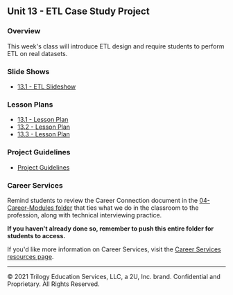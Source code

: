## Unit 13 - ETL Case Study Project

### Overview

This week's class will introduce ETL design and require students to perform ETL on real datasets.

### Slide Shows

* [13.1 - ETL Slideshow](https://docs.google.com/presentation/d/1JNdEk9EI-ulJYYhcIvfi6T2eT1HtJMITp77KQtCojAg/edit?usp=sharing)

### Lesson Plans

* [13.1 - Lesson Plan](1/LessonPlan.md)
* [13.2 - Lesson Plan](2/LessonPlan.md)
* [13.3 - Lesson Plan](3/LessonPlan.md)

### Project Guidelines

* [Project Guidelines](Supplemental/ProjectGuideLines/README.md)

### Career Services

Remind students to review the Career Connection document in the [04-Career-Modules folder](../../04-Career-Modules/) that ties what we do in the classroom to the profession, along with technical interviewing practice.

**If you haven't already done so, remember to push this entire folder for students to access.**

If you'd like more information on Career Services, visit the [Career Services resources page](https://mycareerspot.org/).

- - -

© 2021 Trilogy Education Services, LLC, a 2U, Inc. brand. Confidential and Proprietary. All Rights Reserved.
